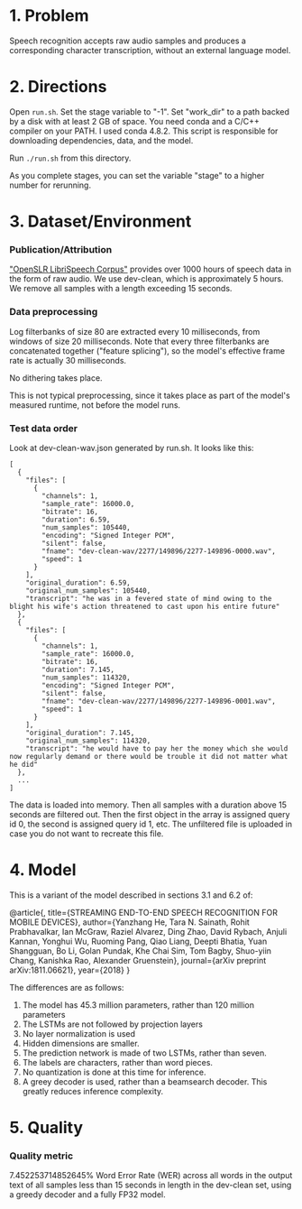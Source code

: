 # 1. Problem 
Speech recognition accepts raw audio samples and produces a corresponding
character transcription, without an external language model.

# 2. Directions

Open `run.sh`. Set the stage variable to "-1". Set "work_dir" to a
path backed by a disk with at least 2 GB of space. You need conda and
a C/C++ compiler on your PATH. I used conda 4.8.2. This script is
responsible for downloading dependencies, data, and the model.

Run `./run.sh` from this directory.

As you complete stages, you can set the variable "stage" to a higher
number for rerunning.

# 3. Dataset/Environment
### Publication/Attribution
["OpenSLR LibriSpeech Corpus"](http://www.openslr.org/12/) provides over 1000 hours of speech data in the form of raw audio.
We use dev-clean, which is approximately 5 hours. We remove all samples with a length exceeding 15 seconds.

### Data preprocessing
Log filterbanks of size 80 are extracted every 10 milliseconds, from
windows of size 20 milliseconds. Note that every three filterbanks are
concatenated together ("feature splicing"), so the model's effective
frame rate is actually 30 milliseconds.

No dithering takes place.

This is not typical preprocessing, since it takes place as part of the
model's measured runtime, not before the model runs.

### Test data order

Look at dev-clean-wav.json generated by run.sh. It looks like this:

```
[
  {
    "files": [
      {
        "channels": 1,
        "sample_rate": 16000.0,
        "bitrate": 16,
        "duration": 6.59,
        "num_samples": 105440,
        "encoding": "Signed Integer PCM",
        "silent": false,
        "fname": "dev-clean-wav/2277/149896/2277-149896-0000.wav",
        "speed": 1
      }
    ],
    "original_duration": 6.59,
    "original_num_samples": 105440,
    "transcript": "he was in a fevered state of mind owing to the blight his wife's action threatened to cast upon his entire future"
  },
  {
    "files": [
      {
        "channels": 1,
        "sample_rate": 16000.0,
        "bitrate": 16,
        "duration": 7.145,
        "num_samples": 114320,
        "encoding": "Signed Integer PCM",
        "silent": false,
        "fname": "dev-clean-wav/2277/149896/2277-149896-0001.wav",
        "speed": 1
      }
    ],
    "original_duration": 7.145,
    "original_num_samples": 114320,
    "transcript": "he would have to pay her the money which she would now regularly demand or there would be trouble it did not matter what he did"
  },
  ...
]
```

The data is loaded into memory. Then all samples with a duration above
15 seconds are filtered out. Then the first object in the array is
assigned query id 0, the second is assigned query id 1, etc. The
unfiltered file is uploaded in case you do not want to recreate this
file.

# 4. Model
This is a variant of the model described in sections 3.1 and 6.2 of:

@article{,
  title={STREAMING END-TO-END SPEECH RECOGNITION FOR MOBILE DEVICES},
  author={Yanzhang He, Tara N. Sainath, Rohit Prabhavalkar, Ian McGraw, Raziel Alvarez, Ding Zhao,
  David Rybach, Anjuli Kannan, Yonghui Wu, Ruoming Pang, Qiao Liang, Deepti Bhatia, Yuan Shangguan,
  Bo Li, Golan Pundak, Khe Chai Sim, Tom Bagby, Shuo-yiin Chang, Kanishka Rao, Alexander Gruenstein},
  journal={arXiv preprint arXiv:1811.06621},
  year={2018}
}

The differences are as follows:

1. The model has 45.3 million parameters, rather than 120 million parameters
1. The LSTMs are not followed by projection layers
1. No layer normalization is used
1. Hidden dimensions are smaller.
1. The prediction network is made of two LSTMs, rather than seven.
1. The labels are characters, rather than word pieces.
1. No quantization is done at this time for inference.
1. A greey decoder is used, rather than a beamsearch decoder. This greatly
   reduces inference complexity.

# 5. Quality
### Quality metric
7.452253714852645% Word Error Rate (WER) across all words in the output text of
all samples less than 15 seconds in length in the dev-clean set, using a greedy
decoder and a fully FP32 model.